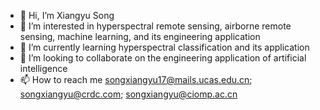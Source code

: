 - 👋 Hi, I’m Xiangyu Song
- 👀 I’m interested in hyperspectral remote sensing, airborne remote sensing, machine learning, and its engineering application
- 🌱 I’m currently learning hyperspectral classification and its application 
- 💞️ I’m looking to collaborate on the engineering application of artificial intelligence
- 📫 How to reach me songxiangyu17@mails.ucas.edu.cn; songxiangyu@crdc.com; songxiangyu@ciomp.ac.cn

<!---
xiangyusong19/xiangyusong19 is a ✨ special ✨ repository because its `README.md` (this file) appears on your GitHub profile.
You can click the Preview link to take a look at your changes.
--->
